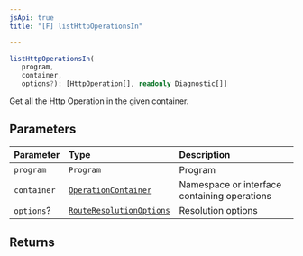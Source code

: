 ```yaml
---
jsApi: true
title: "[F] listHttpOperationsIn"

---
```

```ts
listHttpOperationsIn(
   program, 
   container, 
   options?): [HttpOperation[], readonly Diagnostic[]]
```

Get all the Http Operation in the given container.

## Parameters

| Parameter | Type | Description |
| :------ | :------ | :------ |
| `program` | `Program` | Program |
| `container` | [`OperationContainer`](../type-aliases/OperationContainer.md) | Namespace or interface containing operations |
| `options`? | [`RouteResolutionOptions`](../interfaces/RouteResolutionOptions.md) | Resolution options |

## Returns
